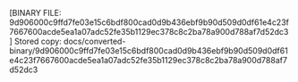 [BINARY FILE: 9d906000c9ffd7fe03e15c6bdf800cad0d9b436ebf9b90d509d0df61e4c23f7667600acde5ea1a07adc52fe35b1129ec378c8c2ba78a900d788af7d52dc3]
Stored copy: docs/converted-binary/9d906000c9ffd7fe03e15c6bdf800cad0d9b436ebf9b90d509d0df61e4c23f7667600acde5ea1a07adc52fe35b1129ec378c8c2ba78a900d788af7d52dc3
